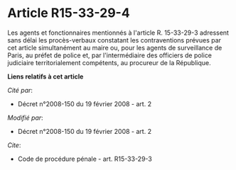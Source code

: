 # Article R15-33-29-4

Les agents et fonctionnaires mentionnés à l'article R. 15-33-29-3 adressent sans délai les procès-verbaux constatant les
contraventions prévues par cet article simultanément au maire ou, pour les agents de surveillance de Paris, au préfet de
police et, par l'intermédiaire des officiers de police judiciaire territorialement compétents, au procureur de la République.

**Liens relatifs à cet article**

_Cité par_:

  - Décret n°2008-150 du 19 février 2008 - art. 2

_Modifié par_:

  - Décret n°2008-150 du 19 février 2008 - art. 2

_Cite_:

  - Code de procédure pénale - art. R15-33-29-3
